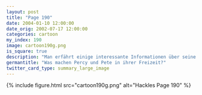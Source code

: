 ```yaml
---
layout: post
title: "Page 190"
date: 2004-01-10 12:00:00
date_orig: 2002-07-17 12:00:00
categories: cartoon
my_index: 190
image: cartoon190g.png
is_square: true
description: "Man erfährt einige interessante Informationen über seine Mitarbeiter mit google Anscheinend war Hackles bei vielen Farscape Treffen dabei... Unser Boss spielte in einer Punkband vor seiner Firmenkarriere Ha ha! Das ist verdammt lustig! Was ist mit Percy und Pete Da beginnt es bizarr zu werden Wöchentlich Plan Team Archiv Links"
germantitle: "Was machen Percy und Pete in ihrer Freizeit?"
twitter_card_type: summary_large_image
---
```


{% include figure.html src="cartoon190g.png" alt="Hackles Page 190"  %}
